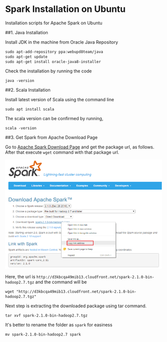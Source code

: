 # Spark Installation on Ubuntu
Installation scripts for Apache Spark on Ubuntu

##1. Java Installation

Install JDK in the machine from Oracle Java Repository

```
sudo apt-add-repository ppa:webupd8team/java
sudo apt-get update
sudo apt-get install oracle-java8-installer
```

Check the installation by running the code
```
java -version
```

##2. Scala Installation

Install latest version of Scala using the command line

```
sudo apt install scala
```

The scala version can be confirmed by running,
```
scala -version
```

##3. Get Spark from Apache Download Page

Go to [Apache Spark Download Page](http://spark.apache.org/downloads.html) and get the package url, as follows. After that execute `wget` command with that package url.

![Apache Spark Download Page](images/ApacheSparkDownloadPage.png)

Here, the url is `http://d3kbcqa49mib13.cloudfront.net/spark-2.1.0-bin-hadoop2.7.tgz` and the command will be

```
wget "http://d3kbcqa49mib13.cloudfront.net/spark-2.1.0-bin-hadoop2.7.tgz"
```

Next step is extracting the downloaded package using tar command.

```
tar xvf spark-2.1.0-bin-hadoop2.7.tgz
```

It's better to rename the folder as `spark` for easiness
```
mv spark-2.1.0-bin-hadoop2.7 spark
```